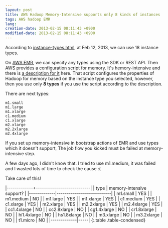 ```yaml
---
layout: post
title: AWS Hadoop Memory-Intensive supports only 8 kinds of instances
tags: AWS hadoop EMR
lang: 
creation-date: 2013-02-15 08:11:43 +0900
modified-date: 2013-02-15 08:11:43 +0900
---
```


According to [instance-types.html][availabletypes],
at Feb 12, 2013, we can use 18 instance types.

On [AWS EMR][EMR], we can specify any types using the SDK or REST API.
Then AWS provides a configuration script for memory.
It's hemory-intensive and there is [a description for it][memoryintensive] here.
That script configures the properties of Hadoop for memory based on the instance type you selected,
however, then you use only **8 types** if you use the script according to the description.

There are next types:

    m1.small
    m1.large
    m1.xlarge
    c1.medium
    c1.xlarge
    m2.xlarge
    m2.2xlarge
    m2.4xlarge

If you set up memory-intensive in bootstrap actions of EMR and use types which it doesn't support,
The job flow you kicked must be failed at memory-intensive step.

A few days ago, I didn't know that. I tried to use m1.medium,
it was failed and I wasted lots of time to check the cause :(

Take care of this!

|-------------+---------------------------|
| type        | memory-intensive support? |
|-------------|---------------------------|
| m1.small    | YES |
| m1.medium   | NO  |
| m1.large    | YES |
| m1.xlarge   | YES |
| c1.medium   | YES |
| c1.xlarge   | YES |
| m2.xlarge   | YES |
| m2.2xlarge  | YES |
| m2.4xlarge  | YES |
| cc1.4xlarge | NO  |
| cc2.8xlarge | NO  |
| cg1.4xlarge | NO  |
| cr1.8xlarge | NO  |
| hi1.4xlarge | NO  |
| hs1.8xlarge | NO  |
| m3.xlarge   | NO  |
| m3.2xlarge  | NO  |
| t1.micro    | NO  |
|-------------|-----|
{:.table .table-condensed}

  [availabletypes]: http://docs.aws.amazon.com/AWSEC2/latest/UserGuide/instance-types.html#AvailableInstanceTypes
  [memoryintensive]: http://docs.aws.amazon.com/ElasticMapReduce/latest/DeveloperGuide/HadoopMemoryIntensive.html
  [EMR]: http://aws.amazon.com/jp/elasticmapreduce/

